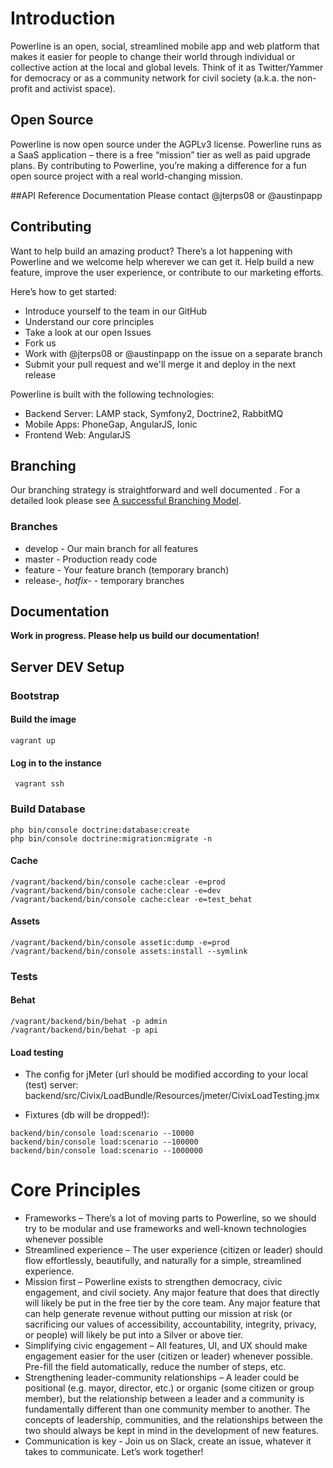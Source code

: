 # Introduction
Powerline is an open, social, streamlined mobile app and web platform that makes it easier for people to change their world through individual or collective action at the local and global levels. Think of it as Twitter/Yammer for democracy or as a community network for civil society (a.k.a. the non-profit and activist space).

## Open Source
Powerline is now open source under the AGPLv3 license. Powerline runs as a SaaS application – there is a free “mission” tier as well as paid upgrade plans. By contributing to Powerline, you’re making a difference for a fun open source project with a real world-changing mission.

##API Reference Documentation
Please contact @jterps08 or @austinpapp

## Contributing
Want to help build an amazing product? There’s a lot happening with Powerline and we welcome help wherever we can get it. Help build a new feature, improve the user experience, or contribute to our marketing efforts.

Here’s how to get started:
* Introduce yourself to the team in our GitHub 
* Understand our core principles
* Take a look at our open Issues
* Fork us
* Work with @jterps08 or @austinpapp on the issue on a separate branch
* Submit your pull request and we'll merge it and deploy in the next release

Powerline is built with the following technologies:
* Backend Server: LAMP stack, Symfony2, Doctrine2, RabbitMQ 
* Mobile Apps: PhoneGap, AngularJS, Ionic
* Frontend Web: AngularJS

## Branching
Our branching strategy is straightforward and well documented . For a detailed look please see [A successful Branching Model](http://nvie.com/posts/a-successful-git-branching-model/). 

### Branches
* develop - Our main branch for all features
* master - Production ready code
* feature - Your feature branch (temporary branch)
* release-*, hotfix-* - temporary branches 

## Documentation
**Work in progress. Please help us build our documentation!**

## Server DEV Setup 

### Bootstrap
#### Build the image
` vagrant up `

#### Log in to the instance
` vagrant ssh`

### Build Database
```
php bin/console doctrine:database:create
php bin/console doctrine:migration:migrate -n
```

#### Cache
```
/vagrant/backend/bin/console cache:clear -e=prod
/vagrant/backend/bin/console cache:clear -e=dev
/vagrant/backend/bin/console cache:clear -e=test_behat
```

#### Assets
```
/vagrant/backend/bin/console assetic:dump -e=prod
/vagrant/backend/bin/console assets:install --symlink
```

### Tests

#### Behat
```
/vagrant/backend/bin/behat -p admin
/vagrant/backend/bin/behat -p api
```

#### Load testing
* The config for jMeter (url should be modified according to your local (test) server: backend/src/Civix/LoadBundle/Resources/jmeter/CivixLoadTesting.jmx

* Fixtures (db will be dropped!):
```
backend/bin/console load:scenario --10000
backend/bin/console load:scenario --100000
backend/bin/console load:scenario --1000000
```

# Core Principles
* Frameworks – There’s a lot of moving parts to Powerline, so we should try to be modular and use frameworks and well-known technologies whenever possible
* Streamlined experience – The user experience (citizen or leader) should flow effortlessly, beautifully, and naturally for a simple, streamlined experience.
* Mission first – Powerline exists to strengthen democracy, civic engagement, and civil society. Any major feature that does that directly will likely be put in the free tier by the core team. Any major feature that can help generate revenue without putting our mission at risk (or sacrificing our values of accessibility, accountability, integrity, privacy, or people) will likely be put into a Silver or above tier.
* Simplifying civic engagement – All features, UI, and UX should make engagement easier for the user (citizen or leader) whenever possible. Pre-fill the field automatically, reduce the number of steps, etc.
* Strengthening leader-community relationships – A leader could be positional (e.g. mayor, director, etc.) or organic (some citizen or group member), but the relationship between a leader and a community is fundamentally different than one community member to another. The concepts of leadership, communities, and the relationships between the two should always be kept in mind in the development of new features.
* Communication is key - Join us on Slack, create an issue, whatever it takes to communicate. Let’s work together!
